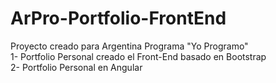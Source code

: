 # ArPro-Portfolio-FrontEnd
Proyecto creado para Argentina Programa "Yo Programo"
<br>
1- Portfolio Personal creado el Front-End basado en Bootstrap
<br>
2- Portfolio Personal en Angular
